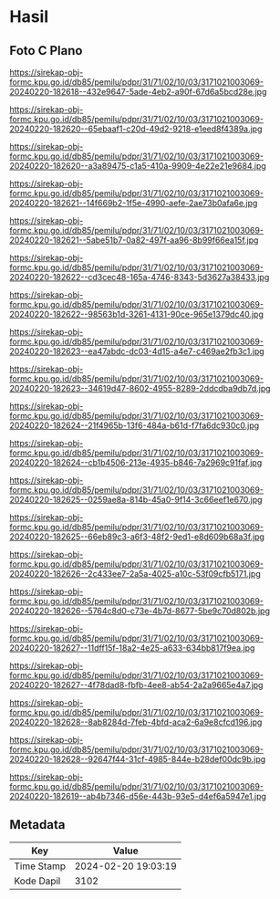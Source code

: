 # Hasil

## Foto C Plano

https://sirekap-obj-formc.kpu.go.id/db85/pemilu/pdpr/31/71/02/10/03/3171021003069-20240220-182618--432e9647-5ade-4eb2-a90f-67d6a5bcd28e.jpg

https://sirekap-obj-formc.kpu.go.id/db85/pemilu/pdpr/31/71/02/10/03/3171021003069-20240220-182620--65ebaaf1-c20d-49d2-9218-e1eed8f4389a.jpg

https://sirekap-obj-formc.kpu.go.id/db85/pemilu/pdpr/31/71/02/10/03/3171021003069-20240220-182620--a3a89475-c1a5-410a-9909-4e22e21e9684.jpg

https://sirekap-obj-formc.kpu.go.id/db85/pemilu/pdpr/31/71/02/10/03/3171021003069-20240220-182621--14f669b2-1f5e-4990-aefe-2ae73b0afa6e.jpg

https://sirekap-obj-formc.kpu.go.id/db85/pemilu/pdpr/31/71/02/10/03/3171021003069-20240220-182621--5abe51b7-0a82-497f-aa96-8b99f66ea15f.jpg

https://sirekap-obj-formc.kpu.go.id/db85/pemilu/pdpr/31/71/02/10/03/3171021003069-20240220-182622--cd3cec48-165a-4746-8343-5d3627a38433.jpg

https://sirekap-obj-formc.kpu.go.id/db85/pemilu/pdpr/31/71/02/10/03/3171021003069-20240220-182622--98563b1d-3261-4131-90ce-965e1379dc40.jpg

https://sirekap-obj-formc.kpu.go.id/db85/pemilu/pdpr/31/71/02/10/03/3171021003069-20240220-182623--ea47abdc-dc03-4d15-a4e7-c469ae2fb3c1.jpg

https://sirekap-obj-formc.kpu.go.id/db85/pemilu/pdpr/31/71/02/10/03/3171021003069-20240220-182623--34619d47-8602-4955-8289-2ddcdba9db7d.jpg

https://sirekap-obj-formc.kpu.go.id/db85/pemilu/pdpr/31/71/02/10/03/3171021003069-20240220-182624--21f4965b-13f6-484a-b61d-f7fa6dc930c0.jpg

https://sirekap-obj-formc.kpu.go.id/db85/pemilu/pdpr/31/71/02/10/03/3171021003069-20240220-182624--cb1b4506-213e-4935-b846-7a2969c91faf.jpg

https://sirekap-obj-formc.kpu.go.id/db85/pemilu/pdpr/31/71/02/10/03/3171021003069-20240220-182625--0259ae8a-814b-45a0-9f14-3c66eef1e670.jpg

https://sirekap-obj-formc.kpu.go.id/db85/pemilu/pdpr/31/71/02/10/03/3171021003069-20240220-182625--66eb89c3-a6f3-48f2-9ed1-e8d609b68a3f.jpg

https://sirekap-obj-formc.kpu.go.id/db85/pemilu/pdpr/31/71/02/10/03/3171021003069-20240220-182626--2c433ee7-2a5a-4025-a10c-53f09cfb5171.jpg

https://sirekap-obj-formc.kpu.go.id/db85/pemilu/pdpr/31/71/02/10/03/3171021003069-20240220-182626--5764c8d0-c73e-4b7d-8677-5be9c70d802b.jpg

https://sirekap-obj-formc.kpu.go.id/db85/pemilu/pdpr/31/71/02/10/03/3171021003069-20240220-182627--11dff15f-18a2-4e25-a633-634bb817f9ea.jpg

https://sirekap-obj-formc.kpu.go.id/db85/pemilu/pdpr/31/71/02/10/03/3171021003069-20240220-182627--4f78dad8-fbfb-4ee8-ab54-2a2a9665e4a7.jpg

https://sirekap-obj-formc.kpu.go.id/db85/pemilu/pdpr/31/71/02/10/03/3171021003069-20240220-182628--8ab8284d-7feb-4bfd-aca2-6a9e8cfcd196.jpg

https://sirekap-obj-formc.kpu.go.id/db85/pemilu/pdpr/31/71/02/10/03/3171021003069-20240220-182628--92647f44-31cf-4985-844e-b28def00dc9b.jpg

https://sirekap-obj-formc.kpu.go.id/db85/pemilu/pdpr/31/71/02/10/03/3171021003069-20240220-182619--ab4b7346-d56e-443b-93e5-d4ef6a5947e1.jpg


## Metadata

| Key        | Value               |
| ---------- | ------------------- |
| Time Stamp | 2024-02-20 19:03:19 |
| Kode Dapil | 3102                |



